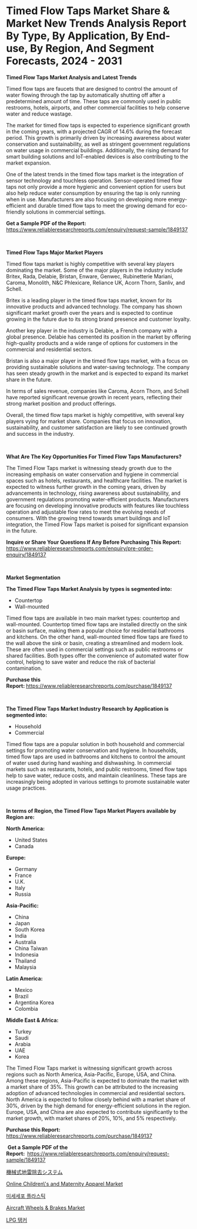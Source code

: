 <p><h1>Timed Flow Taps Market Share & Market New Trends Analysis Report By Type, By Application, By End-use, By Region, And Segment Forecasts, 2024 - 2031</h1></p><p><strong>Timed Flow Taps Market Analysis and Latest Trends</strong></p>
<p><p>Timed flow taps are faucets that are designed to control the amount of water flowing through the tap by automatically shutting off after a predetermined amount of time. These taps are commonly used in public restrooms, hotels, airports, and other commercial facilities to help conserve water and reduce wastage.</p><p>The market for timed flow taps is expected to experience significant growth in the coming years, with a projected CAGR of 14.6% during the forecast period. This growth is primarily driven by increasing awareness about water conservation and sustainability, as well as stringent government regulations on water usage in commercial buildings. Additionally, the rising demand for smart building solutions and IoT-enabled devices is also contributing to the market expansion.</p><p>One of the latest trends in the timed flow taps market is the integration of sensor technology and touchless operation. Sensor-operated timed flow taps not only provide a more hygienic and convenient option for users but also help reduce water consumption by ensuring the tap is only running when in use. Manufacturers are also focusing on developing more energy-efficient and durable timed flow taps to meet the growing demand for eco-friendly solutions in commercial settings.</p></p>
<p><strong>Get a Sample PDF of the Report:&nbsp;</strong> <a href="https://www.reliableresearchreports.com/enquiry/request-sample/1849137">https://www.reliableresearchreports.com/enquiry/request-sample/1849137</a></p>
<p>&nbsp;</p>
<p><strong>Timed Flow Taps Major Market Players</strong></p>
<p><p>Timed flow taps market is highly competitive with several key players dominating the market. Some of the major players in the industry include Britex, Rada, Delabie, Bristan, Enware, Genwec, Rubinetterie Mariani, Caroma, Monolith, N&C Phlexicare, Reliance UK, Acorn Thorn, Sanliv, and Schell.</p><p>Britex is a leading player in the timed flow taps market, known for its innovative products and advanced technology. The company has shown significant market growth over the years and is expected to continue growing in the future due to its strong brand presence and customer loyalty.</p><p>Another key player in the industry is Delabie, a French company with a global presence. Delabie has cemented its position in the market by offering high-quality products and a wide range of options for customers in the commercial and residential sectors.</p><p>Bristan is also a major player in the timed flow taps market, with a focus on providing sustainable solutions and water-saving technology. The company has seen steady growth in the market and is expected to expand its market share in the future.</p><p>In terms of sales revenue, companies like Caroma, Acorn Thorn, and Schell have reported significant revenue growth in recent years, reflecting their strong market position and product offerings.</p><p>Overall, the timed flow taps market is highly competitive, with several key players vying for market share. Companies that focus on innovation, sustainability, and customer satisfaction are likely to see continued growth and success in the industry.</p></p>
<p>&nbsp;</p>
<p><strong>What Are The Key Opportunities For Timed Flow Taps Manufacturers?</strong></p>
<p><p>The Timed Flow Taps market is witnessing steady growth due to the increasing emphasis on water conservation and hygiene in commercial spaces such as hotels, restaurants, and healthcare facilities. The market is expected to witness further growth in the coming years, driven by advancements in technology, rising awareness about sustainability, and government regulations promoting water-efficient products. Manufacturers are focusing on developing innovative products with features like touchless operation and adjustable flow rates to meet the evolving needs of consumers. With the growing trend towards smart buildings and IoT integration, the Timed Flow Taps market is poised for significant expansion in the future.</p></p>
<p><strong>Inquire or Share Your Questions If Any Before Purchasing This Report:</strong> <a href="https://www.reliableresearchreports.com/enquiry/pre-order-enquiry/1849137">https://www.reliableresearchreports.com/enquiry/pre-order-enquiry/1849137</a></p>
<p>&nbsp;</p>
<p><strong>Market Segmentation</strong></p>
<p><strong>The Timed Flow Taps Market Analysis by types is segmented into:</strong></p>
<p><ul><li>Countertop</li><li>Wall-mounted</li></ul></p>
<p><p>Timed flow taps are available in two main market types: countertop and wall-mounted. Countertop timed flow taps are installed directly on the sink or basin surface, making them a popular choice for residential bathrooms and kitchens. On the other hand, wall-mounted timed flow taps are fixed to the wall above the sink or basin, creating a streamlined and modern look. These are often used in commercial settings such as public restrooms or shared facilities. Both types offer the convenience of automated water flow control, helping to save water and reduce the risk of bacterial contamination.</p></p>
<p><strong>Purchase this Report:&nbsp;</strong><a href="https://www.reliableresearchreports.com/purchase/1849137">https://www.reliableresearchreports.com/purchase/1849137</a></p>
<p>&nbsp;</p>
<p><strong>The Timed Flow Taps Market Industry Research by Application is segmented into:</strong></p>
<p><ul><li>Household</li><li>Commercial</li></ul></p>
<p><p>Timed flow taps are a popular solution in both household and commercial settings for promoting water conservation and hygiene. In households, timed flow taps are used in bathrooms and kitchens to control the amount of water used during hand washing and dishwashing. In commercial markets such as restaurants, hotels, and public restrooms, timed flow taps help to save water, reduce costs, and maintain cleanliness. These taps are increasingly being adopted in various settings to promote sustainable water usage practices.</p></p>
<p>&nbsp;</p>
<p><strong>In terms of Region, the Timed Flow Taps Market Players available by Region are:</strong></p>
<p>
    <p> <strong> North America: </strong>
        <ul>
            <li>United States</li>
            <li>Canada</li>
        </ul>
        </p> 
    <p> <strong> Europe: </strong>
        <ul>
            <li>Germany</li>
            <li>France</li>
            <li>U.K.</li>
            <li>Italy</li>
            <li>Russia</li>
        </ul>
        </p> 
    <p> <strong> Asia-Pacific: </strong>
        <ul>
            <li>China</li>
            <li>Japan</li>
            <li>South Korea</li>
            <li>India</li>
            <li>Australia</li>
            <li>China Taiwan</li>
            <li>Indonesia</li>
            <li>Thailand</li>
            <li>Malaysia</li>
        </ul>
        </p> 
    <p> <strong> Latin America: </strong>
        <ul>
            <li>Mexico</li>
            <li>Brazil</li>
            <li>Argentina Korea</li>
            <li>Colombia</li>
        </ul>
        </p> 
    <p> <strong> Middle East & Africa: </strong>
        <ul>
            <li>Turkey</li>
            <li>Saudi</li>
            <li>Arabia</li>
            <li>UAE</li>
            <li>Korea</li>
        </ul>
    </p>
    </p>
<p><p>The Timed Flow Taps market is witnessing significant growth across regions such as North America, Asia-Pacific, Europe, USA, and China. Among these regions, Asia-Pacific is expected to dominate the market with a market share of 35%. This growth can be attributed to the increasing adoption of advanced technologies in commercial and residential sectors. North America is expected to follow closely behind with a market share of 30%, driven by the high demand for energy-efficient solutions in the region. Europe, USA, and China are also expected to contribute significantly to the market growth, with market shares of 20%, 10%, and 5% respectively.</p></p>
<p><strong>Purchase this Report: </strong><a href="https://www.reliableresearchreports.com/purchase/1849137">https://www.reliableresearchreports.com/purchase/1849137</a></p>
<p>&nbsp;<strong>Get a Sample PDF of the Report:&nbsp;&nbsp;</strong><a href="https://www.reliableresearchreports.com/enquiry/request-sample/1849137">https://www.reliableresearchreports.com/enquiry/request-sample/1849137</a></p>
<p><strong></strong></p>
<p><p><a href="https://github.com/vtbvgl20191192/Market-Research-Report-List-1/blob/main/74496125891.md">機械式地雷除去システム</a></p><p><a href="https://issuu.com/reportprime-2/docs/online-childrens-and-maternity-apparel-market-size">Online Children\'s and Maternity Apparel Market</a></p><p><a href="https://github.com/TrevorKruvalis5678/Market-Research-Report-List-1/blob/main/74144355418.md">미세세포 플라스틱</a></p><p><a href="https://issuu.com/reportprime-2/docs/aircraft-wheels-brakes-market-size-2030.pptx">Aircraft Wheels & Brakes Market</a></p><p><a href="https://github.com/lzuwsfreyoq70/Market-Research-Report-List-1/blob/main/22338105417.md">LPG 탱커</a></p></p>